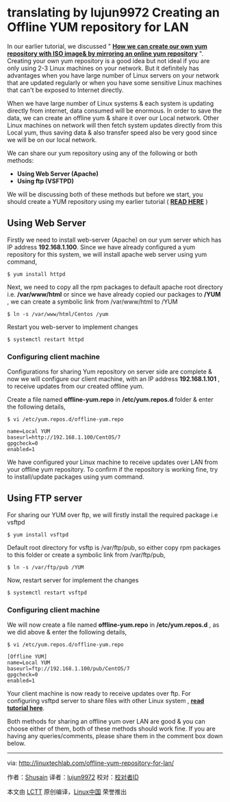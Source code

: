 translating by lujun9972
Creating an Offline YUM repository for LAN
======
In our earlier tutorial, we discussed " **[How we can create our own yum repository with ISO image& by mirroring an online yum repository][1]** ". Creating your own yum repository is a good idea but not ideal if you are only using 2-3 Linux machines on your network. But it definitely has advantages when you have large number of Linux servers on your network that are updated regularly or when you have some sensitive Linux machines that can't be exposed to Internet directly.

When we have large number of Linux systems & each system is updating directly from internet, data consumed will be enormous. In  order to save the data, we can create an offline yum & share it over our Local network. Other Linux machines on network will then fetch system updates directly from this Local yum, thus saving data & also transfer speed also be very good since we will be on our local network.

We can share our yum repository using any of the following or both methods:

  *  **Using Web Server (Apache)**
  *  **Using ftp (VSFTPD)**



We will be discussing both of these methods but before we start, you should create a YUM repository using my earlier tutorial ( **[READ HERE][1]** )


##  Using Web Server

Firstly we need to install web-server (Apache) on our yum server which has IP address **192.168.1.100**. Since we have already configured a yum repository for this system, we will install apache web server using yum command,

```
$ yum install httpd
```

Next, we need to copy all the rpm packages to default apache root directory i.e. **/var/www/html** or since we have already copied our packages to **/YUM** , we can create a symbolic link from /var/www/html to /YUM

```
$ ln -s /var/www/html/Centos /yum
```

Restart you web-server to implement changes

```
$ systemctl restart httpd
```


### Configuring client machine

Configurations for sharing Yum repository on server side are complete & now we will configure our client machine, with an IP address **192.168.1.101** , to receive updates from our created offline yum.

Create a file named **offline-yum.repo** in **/etc/yum.repos.d** folder & enter the following details,

```
$ vi /etc/yum.repos.d/offline-yum.repo
```

```
name=Local YUM
baseurl=http://192.168.1.100/CentOS/7
gpgcheck=0
enabled=1
```

We have configured your Linux machine to receive updates over LAN from your offline yum repository. To confirm if the repository is working fine, try to install/update packages using yum command.

##  Using FTP server

For sharing our YUM over ftp, we will firstly install the required package i.e vsftpd

```
$ yum install vsftpd
```

Default root directory for vsftp is /var/ftp/pub, so either copy rpm packages to this folder or create a symbolic link from /var/ftp/pub,

```
$ ln -s /var/ftp/pub /YUM
```

Now, restart server for implement the changes

```
$ systemctl restart vsftpd
```

### Configuring client machine

We will now create a file named **offline-yum.repo** in **/etc/yum.repos.d** , as we did above  & enter the following details,

```
$ vi /etc/yum.repos.d/offline-yum.repo
```

```
[Offline YUM]
name=Local YUM
baseurl=ftp://192.168.1.100/pub/CentOS/7
gpgcheck=0
enabled=1
```

Your client machine is now ready to receive updates over ftp. For configuring vsftpd server to share files with other Linux system , [**read tutorial here**][2].

Both methods for sharing an offline yum over LAN are good & you can choose either of them, both of these methods should work fine. If you are having any queries/comments, please share them in the comment box down below.


--------------------------------------------------------------------------------

via: http://linuxtechlab.com/offline-yum-repository-for-lan/

作者：[Shusain][a]
译者：[lujun9972](https://github.com/lujun9972)
校对：[校对者ID](https://github.com/校对者ID)

本文由 [LCTT](https://github.com/LCTT/TranslateProject) 原创编译，[Linux中国](https://linux.cn/) 荣誉推出

[a]:http://linuxtechlab.com/author/shsuain/
[1]:http://linuxtechlab.com/creating-yum-repository-iso-online-repo/
[2]:http://linuxtechlab.com/ftp-secure-installation-configuration/

